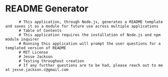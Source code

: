 # README Generator
          # This application, through Node.js, generates a README template and saves it as a module for future use across multiple applications
          # Table of Contents
          # This application requires the installation of Node.js and npm module inquirer
          # Running this application will prompt the user questions for a templated version of README
          # MIT License
          # Jesse Jackson
          # Testing throughout creation
          # If any further questions are to be had, please reach out to me at jesse.jackson.c@gmail.com
